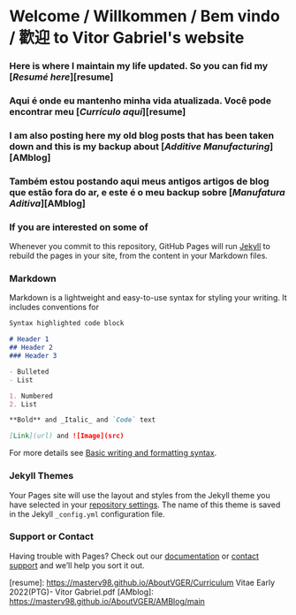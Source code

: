 # **Welcome** / **Willkommen** / **Bem vindo** / **歡迎** to Vitor Gabriel's website

### Here is where I maintain my life updated. So you can fid my [_Resumé here_][resume]
### Aqui é onde eu mantenho minha vida atualizada. Você pode encontrar meu [_Currículo aqui_][resume]

### I am also posting here my old blog posts that has been taken down and this is my backup about [_Additive Manufacturing_][AMblog]
### Também estou postando aqui meus antigos artigos de blog que estão fora do ar, e este é o meu backup sobre [_Manufatura Aditiva_][AMblog]

### If you are interested on some of 
Whenever you commit to this repository, GitHub Pages will run [Jekyll](https://jekyllrb.com/) to rebuild the pages in your site, from the content in your Markdown files.

### Markdown

Markdown is a lightweight and easy-to-use syntax for styling your writing. It includes conventions for

```markdown
Syntax highlighted code block

# Header 1
## Header 2
### Header 3

- Bulleted
- List

1. Numbered
2. List

**Bold** and _Italic_ and `Code` text

[Link](url) and ![Image](src)
```

For more details see [Basic writing and formatting syntax](https://docs.github.com/en/github/writing-on-github/getting-started-with-writing-and-formatting-on-github/basic-writing-and-formatting-syntax).

### Jekyll Themes

Your Pages site will use the layout and styles from the Jekyll theme you have selected in your [repository settings](https://github.com/Masterv98/MyStuff/settings/pages). The name of this theme is saved in the Jekyll `_config.yml` configuration file.

### Support or Contact

Having trouble with Pages? Check out our [documentation](https://docs.github.com/categories/github-pages-basics/) or [contact support](https://support.github.com/contact) and we’ll help you sort it out.

[resume]: https://masterv98.github.io/AboutVGER/Curriculum Vitae Early 2022(PTG)- Vitor Gabriel.pdf
[AMblog]: https://masterv98.github.io/AboutVGER/AMBlog/main
